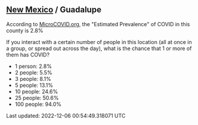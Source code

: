 
## [New Mexico](/united-states/new-mexico) / Guadalupe

According to [MicroCOVID.org](http://microcovid.org),
the "Estimated Prevalence" of COVID in this county is 2.8%

If you interact with a certain number of people in this location
(all at once in a group, or spread out across the day), what is the chance that
1 or more of them has COVID?

- 1 person: 2.8%
- 2 people: 5.5%
- 3 people: 8.1%
- 5 people: 13.1%
- 10 people: 24.6%
- 25 people: 50.6%
- 100 people: 94.0%

Last updated: 2022-12-06 00:54:49.318071 UTC
